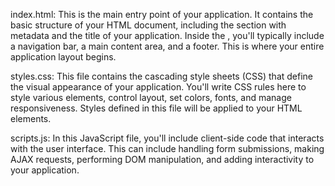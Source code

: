 index.html:
This is the main entry point of your application. It contains the basic structure of your HTML document, including the <head> section with metadata and the title of your application. Inside the <body>, you'll typically include a navigation bar, a main content area, and a footer. This is where your entire application layout begins.

styles.css:
This file contains the cascading style sheets (CSS) that define the visual appearance of your application. You'll write CSS rules here to style various elements, control layout, set colors, fonts, and manage responsiveness. Styles defined in this file will be applied to your HTML elements.

scripts.js:
In this JavaScript file, you'll include client-side code that interacts with the user interface. This can include handling form submissions, making AJAX requests, performing DOM manipulation, and adding interactivity to your application.